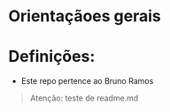 # Orientaçãoes gerais

# Definições:

* Este repo pertence ao Bruno Ramos

>Atenção: teste de readme.md 
